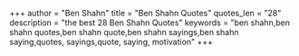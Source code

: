 +++
author = "Ben Shahn"
title = "Ben Shahn Quotes"
quotes_len = "28"
description = "the best 28 Ben Shahn Quotes"
keywords = "ben shahn,ben shahn quotes,ben shahn quote,ben shahn sayings,ben shahn saying,quotes, sayings,quote, saying, motivation"
+++

